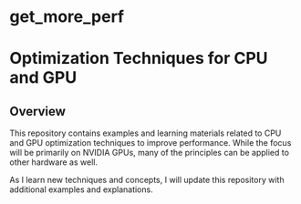 # get_more_perf

# Optimization Techniques for CPU and GPU

## Overview

This repository contains examples and learning materials related to CPU and GPU optimization techniques to improve performance. While the focus will be primarily on NVIDIA GPUs, many of the principles can be applied to other hardware as well.

As I learn new techniques and concepts, I will update this repository with additional examples and explanations.

